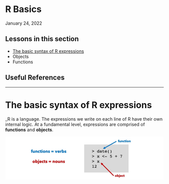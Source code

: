 # R Basics
January 24, 2022

## Lessons in this section
  * [The basic syntax of R expressions](#the-basic-syntax-of-r-expressions)
  * Objects
  * Functions

## Useful References

-----

# The basic syntax of R expressions

_R is a language. The expressions we write on each line of R have their own internal logic. At a fundamental level, expressions are comprised of **functions** and **objects**. 

<img src="webContent/WebContent_Powerpoint_functions_objects.jpg" width="600">
